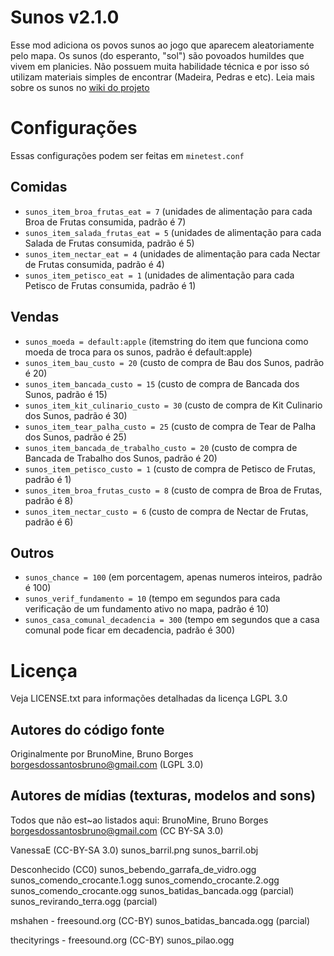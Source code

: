 Sunos v2.1.0
============

Esse mod adiciona os povos sunos ao jogo que aparecem aleatoriamente pelo mapa.
Os sunos (do esperanto, "sol") são povoados humildes que vivem 
em planicies. Não possuem muita habilidade técnica e por isso 
só utilizam materiais simples de encontrar 
(Madeira, Pedras e etc). Leia mais sobre os sunos no [wiki do projeto](https://github.com/BrunoMine/sociedades/wiki/Sunos)

# Configurações

Essas configurações podem ser feitas em `minetest.conf`

## Comidas
- `sunos_item_broa_frutas_eat = 7` (unidades de alimentação para cada Broa de Frutas consumida, padrão é 7)
- `sunos_item_salada_frutas_eat = 5` (unidades de alimentação para cada Salada de Frutas consumida, padrão é 5)
- `sunos_item_nectar_eat = 4` (unidades de alimentação para cada Nectar de Frutas consumida, padrão é 4)
- `sunos_item_petisco_eat = 1` (unidades de alimentação para cada Petisco de Frutas consumida, padrão é 1)

## Vendas
- `sunos_moeda = default:apple` (itemstring do item que funciona como moeda de troca para os sunos, padrão é default:apple)
- `sunos_item_bau_custo = 20` (custo de compra de Bau dos Sunos, padrão é 20)
- `sunos_item_bancada_custo = 15` (custo de compra de Bancada dos Sunos, padrão é 15)
- `sunos_item_kit_culinario_custo = 30` (custo de compra de Kit Culinario dos Sunos, padrão é 30)
- `sunos_item_tear_palha_custo = 25` (custo de compra de Tear de Palha dos Sunos, padrão é 25)
- `sunos_item_bancada_de_trabalho_custo = 20` (custo de compra de Bancada de Trabalho dos Sunos, padrão é 20)
- `sunos_item_petisco_custo = 1` (custo de compra de Petisco de Frutas, padrão é 1)
- `sunos_item_broa_frutas_custo = 8` (custo de compra de Broa de Frutas, padrão é 8)
- `sunos_item_nectar_custo = 6` (custo de compra de Nectar de Frutas, padrão é 6)

## Outros
- `sunos_chance = 100` (em porcentagem, apenas numeros inteiros, padrão é 100)
- `sunos_verif_fundamento = 10` (tempo em segundos para cada verificação de um fundamento ativo no mapa, padrão é 10)
- `sunos_casa_comunal_decadencia = 300` (tempo em segundos que a casa comunal pode ficar em decadencia, padrão é 300)


# Licença
Veja LICENSE.txt para informações detalhadas da licença LGPL 3.0

Autores do código fonte
-----------------------
Originalmente por BrunoMine, Bruno Borges <borgesdossantosbruno@gmail.com> (LGPL 3.0)

Autores de mídias (texturas, modelos and sons)
----------------------------------------------
Todos que não est~ao listados aqui:
BrunoMine, Bruno Borges <borgesdossantosbruno@gmail.com> (CC BY-SA 3.0)

VanessaE (CC-BY-SA 3.0)
	sunos_barril.png
	sunos_barril.obj

Desconhecido (CC0)
	sunos_bebendo_garrafa_de_vidro.ogg
	sunos_comendo_crocante.1.ogg
	sunos_comendo_crocante.2.ogg
	sunos_comendo_crocante.ogg
	sunos_batidas_bancada.ogg (parcial)
	sunos_revirando_terra.ogg (parcial)

mshahen - freesound.org (CC-BY)
	sunos_batidas_bancada.ogg (parcial)

thecityrings - freesound.org (CC-BY)
	sunos_pilao.ogg
